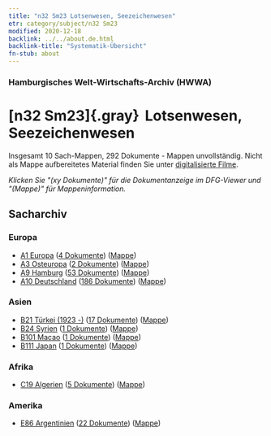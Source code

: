 ```yaml
---
title: "n32 Sm23 Lotsenwesen, Seezeichenwesen"
etr: category/subject/n32 Sm23
modified: 2020-12-18
backlink: ../../about.de.html
backlink-title: "Systematik-Übersicht"
fn-stub: about
---
```


### Hamburgisches Welt-Wirtschafts-Archiv (HWWA)
# [n32 Sm23]{.gray}&#8201; Lotsenwesen, Seezeichenwesen&#160; 




Insgesamt 10 Sach-Mappen, 292 Dokumente - Mappen unvollständig.
Nicht als Mappe aufbereitetes Material finden Sie unter [digitalisierte Filme](/film/h1_sh).

_Klicken Sie "(xy Dokumente)" für die Dokumentanzeige im DFG-Viewer und "(Mappe)" für Mappeninformation._

## Sacharchiv




### Europa

- [A1 Europa](../../../geo/about.de.html#A1) (<a href="https://dfg-viewer.de/show/?tx_dlf[id]=https://pm20.zbw.eu/mets/sh/1408xx/140892/1455xx/145596/public.mets.de.xml" target="_blank">4 Dokumente</a>) ([Mappe](http://purl.org/pressemappe20/folder/sh/140892,145596))
- [A3 Osteuropa](../../../geo/about.de.html#A3) (<a href="https://dfg-viewer.de/show/?tx_dlf[id]=https://pm20.zbw.eu/mets/sh/1408xx/140896/1455xx/145596/public.mets.de.xml" target="_blank">2 Dokumente</a>) ([Mappe](http://purl.org/pressemappe20/folder/sh/140896,145596))
- [A9 Hamburg](../../../geo/about.de.html#A9) (<a href="https://dfg-viewer.de/show/?tx_dlf[id]=https://pm20.zbw.eu/mets/sh/1409xx/140905/1455xx/145596/public.mets.de.xml" target="_blank">53 Dokumente</a>) ([Mappe](http://purl.org/pressemappe20/folder/sh/140905,145596))
- [A10 Deutschland](../../../geo/about.de.html#A10) (<a href="https://dfg-viewer.de/show/?tx_dlf[id]=https://pm20.zbw.eu/mets/sh/1261xx/126128/1455xx/145596/public.mets.de.xml" target="_blank">186 Dokumente</a>) ([Mappe](http://purl.org/pressemappe20/folder/sh/126128,145596))

### Asien

- [B21 Türkei (1923 -)](../../../geo/about.de.html#B21) (<a href="https://dfg-viewer.de/show/?tx_dlf[id]=https://pm20.zbw.eu/mets/sh/1411xx/141111/1455xx/145596/public.mets.de.xml" target="_blank">17 Dokumente</a>) ([Mappe](http://purl.org/pressemappe20/folder/sh/141111,145596))
- [B24 Syrien](../../../geo/about.de.html#B24) (<a href="https://dfg-viewer.de/show/?tx_dlf[id]=https://pm20.zbw.eu/mets/sh/1411xx/141114/1455xx/145596/public.mets.de.xml" target="_blank">1 Dokumente</a>) ([Mappe](http://purl.org/pressemappe20/folder/sh/141114,145596))
- [B101 Macao](../../../geo/about.de.html#B101) (<a href="https://dfg-viewer.de/show/?tx_dlf[id]=https://pm20.zbw.eu/mets/sh/1412xx/141267/1455xx/145596/public.mets.de.xml" target="_blank">1 Dokumente</a>) ([Mappe](http://purl.org/pressemappe20/folder/sh/141267,145596))
- [B111 Japan](../../../geo/about.de.html#B111) (<a href="https://dfg-viewer.de/show/?tx_dlf[id]=https://pm20.zbw.eu/mets/sh/1412xx/141272/1455xx/145596/public.mets.de.xml" target="_blank">1 Dokumente</a>) ([Mappe](http://purl.org/pressemappe20/folder/sh/141272,145596))

### Afrika

- [C19 Algerien](../../../geo/about.de.html#C19) (<a href="https://dfg-viewer.de/show/?tx_dlf[id]=https://pm20.zbw.eu/mets/sh/1413xx/141354/1455xx/145596/public.mets.de.xml" target="_blank">5 Dokumente</a>) ([Mappe](http://purl.org/pressemappe20/folder/sh/141354,145596))

### Amerika

- [E86 Argentinien](../../../geo/about.de.html#E86) (<a href="https://dfg-viewer.de/show/?tx_dlf[id]=https://pm20.zbw.eu/mets/sh/1416xx/141692/1455xx/145596/public.mets.de.xml" target="_blank">22 Dokumente</a>) ([Mappe](http://purl.org/pressemappe20/folder/sh/141692,145596))


